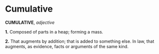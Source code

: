 # Cumulative

**CUMULATIVE**, _adjective_

**1.** Composed of parts in a heap; forming a mass.

**2.** That augments by addition; that is added to something else. In law, that augments, as evidence, facts or arguments of the same kind.